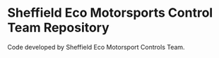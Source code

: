 # Sheffield Eco Motorsports Control Team Repository

Code developed by Sheffield Eco Motorsport Controls Team.
